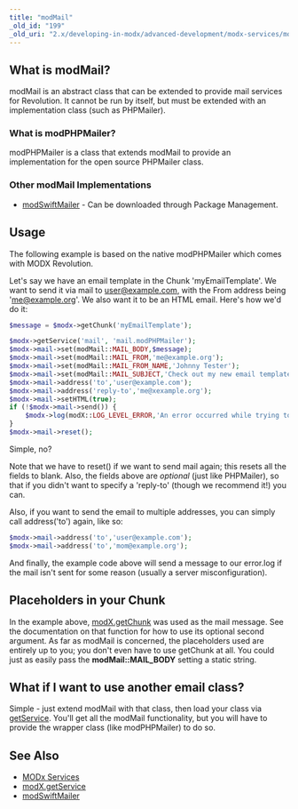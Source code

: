 ```yaml
---
title: "modMail"
_old_id: "199"
_old_uri: "2.x/developing-in-modx/advanced-development/modx-services/modmail"
---
```


## What is modMail?

modMail is an abstract class that can be extended to provide mail services for Revolution. It cannot be run by itself, but must be extended with an implementation class (such as PHPMailer).

### What is modPHPMailer?

modPHPMailer is a class that extends modMail to provide an implementation for the open source PHPMailer class.

### Other modMail Implementations

- [modSwiftMailer](/extras/revo/modswiftmailer "modSwiftMailer") - Can be downloaded through Package Management.

## Usage

The following example is based on the native modPHPMailer which comes with MODX Revolution.

Let's say we have an email template in the Chunk 'myEmailTemplate'. We want to send it via mail to user@example.com, with the From address being 'me@example.org'. We also want it to be an HTML email. Here's how we'd do it:

``` php 
$message = $modx->getChunk('myEmailTemplate');

$modx->getService('mail', 'mail.modPHPMailer');
$modx->mail->set(modMail::MAIL_BODY,$message);
$modx->mail->set(modMail::MAIL_FROM,'me@example.org');
$modx->mail->set(modMail::MAIL_FROM_NAME,'Johnny Tester');
$modx->mail->set(modMail::MAIL_SUBJECT,'Check out my new email template!');
$modx->mail->address('to','user@example.com');
$modx->mail->address('reply-to','me@xexample.org');
$modx->mail->setHTML(true);
if (!$modx->mail->send()) {
    $modx->log(modX::LOG_LEVEL_ERROR,'An error occurred while trying to send the email: '.$modx->mail->mailer->ErrorInfo);
}
$modx->mail->reset();
```

Simple, no?

Note that we have to reset() if we want to send mail again; this resets all the fields to blank. Also, the fields above are _optional_ (just like PHPMailer), so that if you didn't want to specify a 'reply-to' (though we recommend it!) you can.

Also, if you want to send the email to multiple addresses, you can simply call address('to') again, like so:

``` php 
$modx->mail->address('to','user@example.com');
$modx->mail->address('to','mom@example.org');
```

And finally, the example code above will send a message to our error.log if the mail isn't sent for some reason (usually a server misconfiguration).

## Placeholders in your Chunk

In the example above, [modX.getChunk](extending-modx/modx-class/reference/modx.getchunk "modX.getChunk") was used as the mail message. See the documentation on that function for how to use its optional second argument. As far as modMail is concerned, the placeholders used are entirely up to you; you don't even have to use getChunk at all. You could just as easily pass the **modMail::MAIL\_BODY** setting a static string.

## What if I want to use another email class?

Simple - just extend modMail with that class, then load your class via [getService](developing-in-modx/other-development-resources/class-reference/modx/modx.getservice "modX.getService"). You'll get all the modMail functionality, but you will have to provide the wrapper class (like modPHPMailer) to do so.

## See Also

- [MODx Services](developing-in-modx/advanced-development/modx-services "MODx Services")
- [modX.getService](developing-in-modx/other-development-resources/class-reference/modx/modx.getservice "modX.getService")
- [modSwiftMailer](/extras/revo/modswiftmailer "modSwiftMailer")